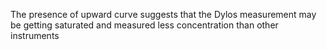 The presence of upward curve suggests that the Dylos measurement may be getting saturated and measured less concentration than other instruments


